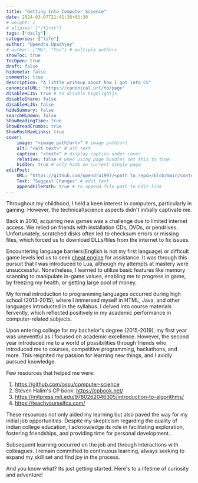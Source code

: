 ```yaml
---
title: "Getting Into Computer Science"
date: 2024-03-07T21:41:38+05:30
# weight: 1
# aliases: ["/first"]
tags: ["daily"]
categories: ["life"]
author: "Upendra Upadhyay"
# author: ["Me", "You"] # multiple authors
showToc: true
TocOpen: true
draft: false
hidemeta: false
comments: true
description: "A little writeup about how I got into CS"
canonicalURL: "https://canonical.url/to/page"
disableHLJS: true # to disable highlightjs
disableShare: false
disableHLJS: false
hideSummary: false
searchHidden: false
ShowReadingTime: true
ShowBreadCrumbs: true
ShowPostNavLinks: true
cover:
    image: "<image path/url>" # image path/url
    alt: "<alt text>" # alt text
    caption: "<text>" # display caption under cover
    relative: false # when using page bundles set this to true
    hidden: true # only hide on current single page
editPost:
    URL: "https://github.com/upendra1997/<path_to_repo>/blob/main/content"
    Text: "Suggest Changes" # edit text
    appendFilePath: true # to append file path to Edit link
---
```


Throughout my childhood, I held a keen interest in computers, particularly in gaming. However, the technical\science aspects didn't initially captivate me.

Back in 2010, acquiring new games was a challenge due to limited internet access. We relied on friends with installation CDs, DVDs, or pendrives. Unfortunately, scratched disks often led to checksum errors or missing files, which forced us to download DLLs/files from the internet to fix issues.


Encountering language barriers(English is not my first language) or difficult game levels led us to seek [cheat engine](https://www.cheatengine.org/) for assistance. It was through this pursuit that I was introduced to Lua, although my attempts at mastery were unsuccessful. Nonetheless, I learned to utilize basic features like memory scanning to manipulate in-game values, enabling me to progress in game, by freezing my health, or getting large pool of money.


My formal introduction to programming languages occurred during high school (2013-2015), where I immersed myself in HTML, Java, and other languages introducted in the syllabus. I delved into course materials fervently, which reflected positively in my academic performance in computer-related subjects.


Upon entering college for my bachelor's degree (2015-2019), my first year was uneventful as I focused on academic excellence. However, the second year introduced me to a world of possibilities through friends who introduced me to courses, competitive programming, hackathons, and more. This reignited my passion for learning new things, and I avidly pursued knowledge.


Few resources that helped me were:
1. https://github.com/ossu/computer-science
2. Steven Halim's CP book: https://cpbook.net/
3. https://mitpress.mit.edu/9780262046305/introduction-to-algorithms/
4. https://teachyourselfcs.com/

These resources not only aided my learning but also paved the way for my initial job opportunities. Despite my skepticism regarding the quality of indian college education, I acknowledge its role in facilitating exploration, fostering friendships, and providing time for personal development.

Subsequent learning occurred on the job and through interactions with colleagues. I remain committed to continuous learning, always seeking to expand my skill set and find joy in the process.

And you know what? Its just getting started. Here's to a lifetime of curiosity and adventure!
